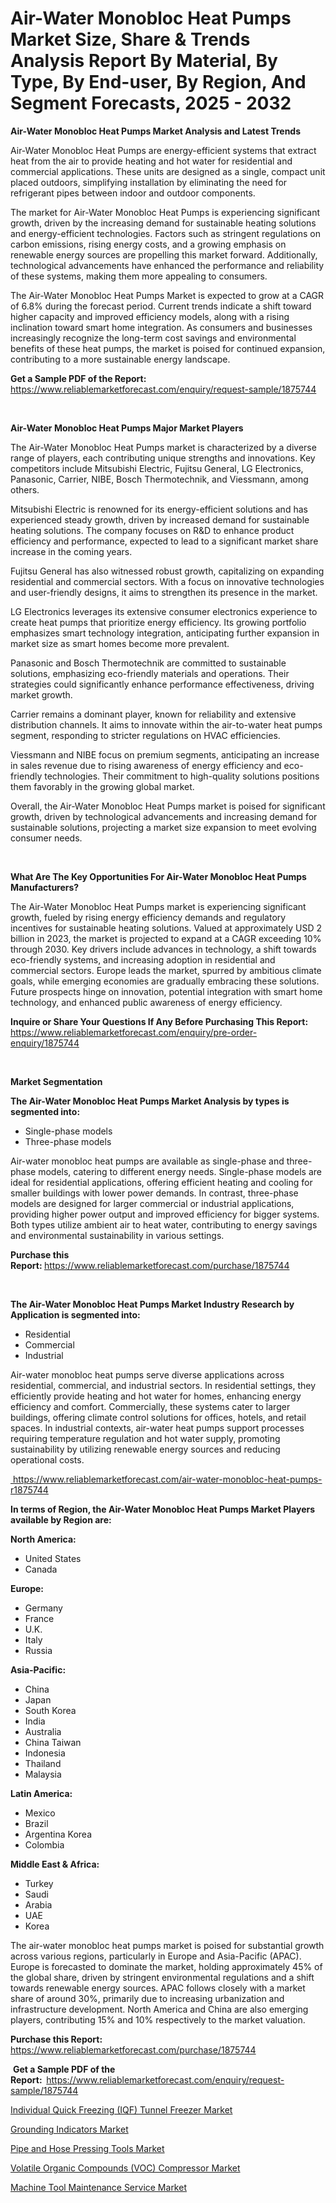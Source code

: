 <p><h1>Air-Water Monobloc Heat Pumps Market Size, Share & Trends Analysis Report By Material, By Type, By End-user, By Region, And Segment Forecasts, 2025 - 2032</h1></p><p><strong>Air-Water Monobloc Heat Pumps Market Analysis and Latest Trends</strong></p>
<p><p>Air-Water Monobloc Heat Pumps are energy-efficient systems that extract heat from the air to provide heating and hot water for residential and commercial applications. These units are designed as a single, compact unit placed outdoors, simplifying installation by eliminating the need for refrigerant pipes between indoor and outdoor components.</p><p>The market for Air-Water Monobloc Heat Pumps is experiencing significant growth, driven by the increasing demand for sustainable heating solutions and energy-efficient technologies. Factors such as stringent regulations on carbon emissions, rising energy costs, and a growing emphasis on renewable energy sources are propelling this market forward. Additionally, technological advancements have enhanced the performance and reliability of these systems, making them more appealing to consumers.</p><p>The Air-Water Monobloc Heat Pumps Market is expected to grow at a CAGR of 6.8% during the forecast period. Current trends indicate a shift toward higher capacity and improved efficiency models, along with a rising inclination toward smart home integration. As consumers and businesses increasingly recognize the long-term cost savings and environmental benefits of these heat pumps, the market is poised for continued expansion, contributing to a more sustainable energy landscape.</p></p>
<p><strong>Get a Sample PDF of the Report:&nbsp;</strong> <a href="https://www.reliablemarketforecast.com/enquiry/request-sample/1875744?utm_campaign=1167&utm_medium=2&utm_source=Github&utm_content=ia&utm_term=28022025&utm_id=air-water-monobloc-heat-pumps">https://www.reliablemarketforecast.com/enquiry/request-sample/1875744</a></p>
<p>&nbsp;</p>
<p><strong>Air-Water Monobloc Heat Pumps Major Market Players</strong></p>
<p><p>The Air-Water Monobloc Heat Pumps market is characterized by a diverse range of players, each contributing unique strengths and innovations. Key competitors include Mitsubishi Electric, Fujitsu General, LG Electronics, Panasonic, Carrier, NIBE, Bosch Thermotechnik, and Viessmann, among others.</p><p>Mitsubishi Electric is renowned for its energy-efficient solutions and has experienced steady growth, driven by increased demand for sustainable heating solutions. The company focuses on R&D to enhance product efficiency and performance, expected to lead to a significant market share increase in the coming years.</p><p>Fujitsu General has also witnessed robust growth, capitalizing on expanding residential and commercial sectors. With a focus on innovative technologies and user-friendly designs, it aims to strengthen its presence in the market.</p><p>LG Electronics leverages its extensive consumer electronics experience to create heat pumps that prioritize energy efficiency. Its growing portfolio emphasizes smart technology integration, anticipating further expansion in market size as smart homes become more prevalent.</p><p>Panasonic and Bosch Thermotechnik are committed to sustainable solutions, emphasizing eco-friendly materials and operations. Their strategies could significantly enhance performance effectiveness, driving market growth.</p><p>Carrier remains a dominant player, known for reliability and extensive distribution channels. It aims to innovate within the air-to-water heat pumps segment, responding to stricter regulations on HVAC efficiencies.</p><p>Viessmann and NIBE focus on premium segments, anticipating an increase in sales revenue due to rising awareness of energy efficiency and eco-friendly technologies. Their commitment to high-quality solutions positions them favorably in the growing global market.</p><p>Overall, the Air-Water Monobloc Heat Pumps market is poised for significant growth, driven by technological advancements and increasing demand for sustainable solutions, projecting a market size expansion to meet evolving consumer needs.</p></p>
<p>&nbsp;</p>
<p><strong>What Are The Key Opportunities For Air-Water Monobloc Heat Pumps Manufacturers?</strong></p>
<p><p>The Air-Water Monobloc Heat Pumps market is experiencing significant growth, fueled by rising energy efficiency demands and regulatory incentives for sustainable heating solutions. Valued at approximately USD 2 billion in 2023, the market is projected to expand at a CAGR exceeding 10% through 2030. Key drivers include advances in technology, a shift towards eco-friendly systems, and increasing adoption in residential and commercial sectors. Europe leads the market, spurred by ambitious climate goals, while emerging economies are gradually embracing these solutions. Future prospects hinge on innovation, potential integration with smart home technology, and enhanced public awareness of energy efficiency.</p></p>
<p><strong>Inquire or Share Your Questions If Any Before Purchasing This Report:</strong> <a href="https://www.reliablemarketforecast.com/enquiry/pre-order-enquiry/1875744?utm_campaign=1167&utm_medium=2&utm_source=Github&utm_content=ia&utm_term=28022025&utm_id=air-water-monobloc-heat-pumps">https://www.reliablemarketforecast.com/enquiry/pre-order-enquiry/1875744</a></p>
<p>&nbsp;</p>
<p><strong>Market Segmentation</strong></p>
<p><strong>The Air-Water Monobloc Heat Pumps Market Analysis by types is segmented into:</strong></p>
<p><ul><li>Single-phase models</li><li>Three-phase models</li></ul></p>
<p><p>Air-water monobloc heat pumps are available as single-phase and three-phase models, catering to different energy needs. Single-phase models are ideal for residential applications, offering efficient heating and cooling for smaller buildings with lower power demands. In contrast, three-phase models are designed for larger commercial or industrial applications, providing higher power output and improved efficiency for bigger systems. Both types utilize ambient air to heat water, contributing to energy savings and environmental sustainability in various settings.</p></p>
<p><strong>Purchase this Report:&nbsp;</strong><a href="https://www.reliablemarketforecast.com/purchase/1875744?utm_campaign=1167&utm_medium=2&utm_source=Github&utm_content=ia&utm_term=28022025&utm_id=air-water-monobloc-heat-pumps">https://www.reliablemarketforecast.com/purchase/1875744</a></p>
<p>&nbsp;</p>
<p><strong>The Air-Water Monobloc Heat Pumps Market Industry Research by Application is segmented into:</strong></p>
<p><ul><li>Residential</li><li>Commercial</li><li>Industrial</li></ul></p>
<p><p>Air-water monobloc heat pumps serve diverse applications across residential, commercial, and industrial sectors. In residential settings, they efficiently provide heating and hot water for homes, enhancing energy efficiency and comfort. Commercially, these systems cater to larger buildings, offering climate control solutions for offices, hotels, and retail spaces. In industrial contexts, air-water heat pumps support processes requiring temperature regulation and hot water supply, promoting sustainability by utilizing renewable energy sources and reducing operational costs.</p></p>
<p><a href="https://www.reliablemarketforecast.com/air-water-monobloc-heat-pumps-r1875744?utm_campaign=1167&utm_medium=2&utm_source=Github&utm_content=ia&utm_term=28022025&utm_id=air-water-monobloc-heat-pumps">&nbsp;https://www.reliablemarketforecast.com/air-water-monobloc-heat-pumps-r1875744</a></p>
<p><strong>In terms of Region, the Air-Water Monobloc Heat Pumps Market Players available by Region are:</strong></p>
<p>
    <p> <strong> North America: </strong>
        <ul>
            <li>United States</li>
            <li>Canada</li>
        </ul>
        </p> 
    <p> <strong> Europe: </strong>
        <ul>
            <li>Germany</li>
            <li>France</li>
            <li>U.K.</li>
            <li>Italy</li>
            <li>Russia</li>
        </ul>
        </p> 
    <p> <strong> Asia-Pacific: </strong>
        <ul>
            <li>China</li>
            <li>Japan</li>
            <li>South Korea</li>
            <li>India</li>
            <li>Australia</li>
            <li>China Taiwan</li>
            <li>Indonesia</li>
            <li>Thailand</li>
            <li>Malaysia</li>
        </ul>
        </p> 
    <p> <strong> Latin America: </strong>
        <ul>
            <li>Mexico</li>
            <li>Brazil</li>
            <li>Argentina Korea</li>
            <li>Colombia</li>
        </ul>
        </p> 
    <p> <strong> Middle East & Africa: </strong>
        <ul>
            <li>Turkey</li>
            <li>Saudi</li>
            <li>Arabia</li>
            <li>UAE</li>
            <li>Korea</li>
        </ul>
    </p>
    </p>
<p><p>The air-water monobloc heat pumps market is poised for substantial growth across various regions, particularly in Europe and Asia-Pacific (APAC). Europe is forecasted to dominate the market, holding approximately 45% of the global share, driven by stringent environmental regulations and a shift towards renewable energy sources. APAC follows closely with a market share of around 30%, primarily due to increasing urbanization and infrastructure development. North America and China are also emerging players, contributing 15% and 10% respectively to the market valuation.</p></p>
<p><strong>Purchase this Report: </strong><a href="https://www.reliablemarketforecast.com/purchase/1875744?utm_campaign=1167&utm_medium=2&utm_source=Github&utm_content=ia&utm_term=28022025&utm_id=air-water-monobloc-heat-pumps">https://www.reliablemarketforecast.com/purchase/1875744</a></p>
<p>&nbsp;<strong>Get a Sample PDF of the Report:&nbsp;&nbsp;</strong><a href="https://www.reliablemarketforecast.com/enquiry/request-sample/1875744?utm_campaign=1167&utm_medium=2&utm_source=Github&utm_content=ia&utm_term=28022025&utm_id=air-water-monobloc-heat-pumps">https://www.reliablemarketforecast.com/enquiry/request-sample/1875744</a></p>
<p><strong></strong></p>
<p><p><a href="https://github.com/krulicfidura/Market-Research-Report-List-1/blob/main/individual-quick-freezing-iqf-tunnel-freezer-market.md?utm_campaign=1167&utm_medium=2&utm_source=Github&utm_content=ia&utm_term=28022025&utm_id=air-water-monobloc-heat-pumps">Individual Quick Freezing (IQF) Tunnel Freezer Market</a></p><p><a href="https://github.com/mriwacraane/Market-Research-Report-List-1/blob/main/grounding-indicators-market.md?utm_campaign=1167&utm_medium=2&utm_source=Github&utm_content=ia&utm_term=28022025&utm_id=air-water-monobloc-heat-pumps">Grounding Indicators Market</a></p><p><a href="https://github.com/hunanuzmez/Market-Research-Report-List-1/blob/main/pipe-and-hose-pressing-tools-market.md?utm_campaign=1167&utm_medium=2&utm_source=Github&utm_content=ia&utm_term=28022025&utm_id=air-water-monobloc-heat-pumps">Pipe and Hose Pressing Tools Market</a></p><p><a href="https://github.com/denbelnmer50/Market-Research-Report-List-1/blob/main/volatile-organic-compounds-voc-compressor-market.md?utm_campaign=1167&utm_medium=2&utm_source=Github&utm_content=ia&utm_term=28022025&utm_id=air-water-monobloc-heat-pumps">Volatile Organic Compounds (VOC) Compressor Market</a></p><p><a href="https://github.com/shewlisapsai/Market-Research-Report-List-1/blob/main/machine-tool-maintenance-service-market.md?utm_campaign=1167&utm_medium=2&utm_source=Github&utm_content=ia&utm_term=28022025&utm_id=air-water-monobloc-heat-pumps">Machine Tool Maintenance Service Market</a></p></p>